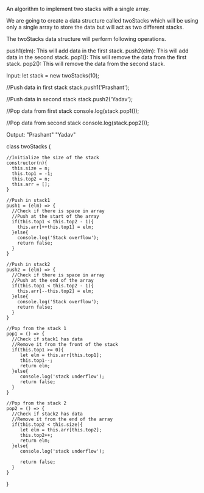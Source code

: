 An algorithm to implement two stacks with a single array.

We are going to create a data structure called twoStacks which will be using only a single array to store the data but will act as two different stacks.

The twoStacks data structure will perform following operations.

push1(elm): This will add data in the first stack.
push2(elm): This will add data in the second stack.
pop1(): This will remove the data from the first stack.
pop2(): This will remove the data from the second stack.

Input:
let stack = new twoStacks(10);

//Push data in first stack
stack.push1('Prashant');

//Push data in second stack
stack.push2('Yadav');

//Pop data from first stack
console.log(stack.pop1());

//Pop data from second stack
console.log(stack.pop2());

Output:
"Prashant"
"Yadav"





class twoStacks {
 
    //Initialize the size of the stack
    constructor(n){
      this.size = n;
      this.top1 = -1;
      this.top2 = n;
      this.arr = [];
    }
    
    //Push in stack1
    push1 = (elm) => {
      //Check if there is space in array
      //Push at the start of the array
      if(this.top1 < this.top2 - 1){
        this.arr[++this.top1] = elm;
      }else{
        console.log('Stack overflow');
        return false;
      }
    }
    
    //Push in stack2
    push2 = (elm) => {
      //Check if there is space in array
      //Push at the end of the array
      if(this.top1 < this.top2 - 1){
        this.arr[--this.top2] = elm;
      }else{
        console.log('Stack overflow');
        return false;
      }
    }
    
    //Pop from the stack 1
    pop1 = () => {
      //Check if stack1 has data
      //Remove it from the front of the stack
      if(this.top1 >= 0){
         let elm = this.arr[this.top1];
         this.top1--;
         return elm;
      }else{
         console.log('stack underflow');
         return false;
      }
    }
    
    //Pop from the stack 2
    pop2 = () => {
      //Check if stack2 has data
      //Remove it from the end of the array
      if(this.top2 < this.size){
         let elm = this.arr[this.top2];
         this.top2++;
         return elm;
      }else{
         console.log('stack underflow');
  
         return false;
      }
    }
  }